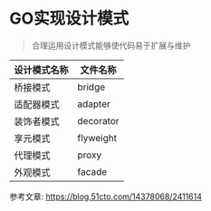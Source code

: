 # GO实现设计模式

> 合理运用设计模式能够使代码易于扩展与维护

设计模式名称 | 文件名称 
---| ---
桥接模式|bridge
适配器模式|adapter
装饰者模式|decorator
享元模式|flyweight
代理模式|proxy
外观模式|facade


参考文章: https://blog.51cto.com/14378068/2411614
